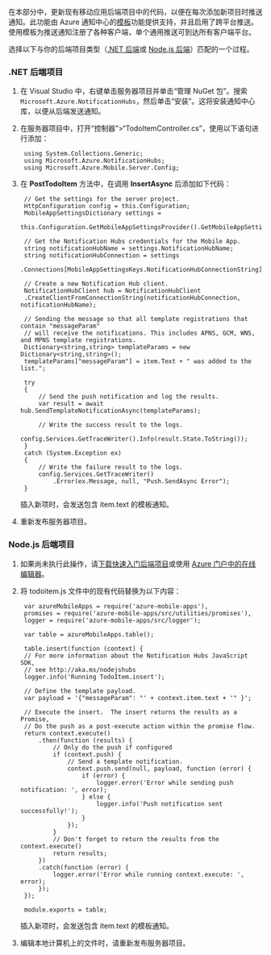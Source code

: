 在本部分中，更新现有移动应用后端项目中的代码，以便在每次添加新项目时推送通知。此功能由 Azure 通知中心的[模板](/documentation/articles/notification-hubs-templates-cross-platform-push-messages/)功能提供支持，并且启用了跨平台推送。使用模板为推送通知注册了各种客户端，单个通用推送可到达所有客户端平台。

选择以下与你的后端项目类型（[.NET 后端](#dotnet)或 [Node.js 后端](#nodejs)）匹配的一个过程。

### <a name="dotnet"></a>.NET 后端项目
1. 在 Visual Studio 中，右键单击服务器项目并单击“管理 NuGet 包”。搜索 `Microsoft.Azure.NotificationHubs`，然后单击“安装”。这将安装通知中心库，以便从后端发送通知。
2. 在服务器项目中，打开“控制器”>“TodoItemController.cs”，使用以下语句进行添加：

		using System.Collections.Generic;
		using Microsoft.Azure.NotificationHubs;
		using Microsoft.Azure.Mobile.Server.Config;
	

2. 在 **PostTodoItem** 方法中，在调用 **InsertAsync** 后添加如下代码：

        // Get the settings for the server project.
        HttpConfiguration config = this.Configuration;
        MobileAppSettingsDictionary settings = 
			this.Configuration.GetMobileAppSettingsProvider().GetMobileAppSettings();
        
        // Get the Notification Hubs credentials for the Mobile App.
        string notificationHubName = settings.NotificationHubName;
        string notificationHubConnection = settings
            .Connections[MobileAppSettingsKeys.NotificationHubConnectionString].ConnectionString;

        // Create a new Notification Hub client.
        NotificationHubClient hub = NotificationHubClient
        .CreateClientFromConnectionString(notificationHubConnection, notificationHubName);

        // Sending the message so that all template registrations that contain "messageParam"
        // will receive the notifications. This includes APNS, GCM, WNS, and MPNS template registrations.
        Dictionary<string,string> templateParams = new Dictionary<string,string>();
        templateParams["messageParam"] = item.Text + " was added to the list.";

        try
        {
            // Send the push notification and log the results.
            var result = await hub.SendTemplateNotificationAsync(templateParams);

            // Write the success result to the logs.
            config.Services.GetTraceWriter().Info(result.State.ToString());
        }
        catch (System.Exception ex)
        {
            // Write the failure result to the logs.
            config.Services.GetTraceWriter()
                .Error(ex.Message, null, "Push.SendAsync Error");
        }

	插入新项时，会发送包含 item.text 的模板通知。

4. 重新发布服务器项目。

### <a name="nodejs"></a>Node.js 后端项目

1. 如果尚未执行此操作，请[下载快速入门后端项目](/documentation/articles/app-service-mobile-node-backend-how-to-use-server-sdk/#download-quickstart)或使用 [Azure 门户中的在线编辑器](/documentation/articles/app-service-mobile-node-backend-how-to-use-server-sdk/#online-editor)。

2. 将 todoitem.js 文件中的现有代码替换为以下内容：

		var azureMobileApps = require('azure-mobile-apps'),
	    promises = require('azure-mobile-apps/src/utilities/promises'),
	    logger = require('azure-mobile-apps/src/logger');
	
		var table = azureMobileApps.table();
		
		table.insert(function (context) {
	    // For more information about the Notification Hubs JavaScript SDK, 
	    // see http://aka.ms/nodejshubs
	    logger.info('Running TodoItem.insert');
	    
	    // Define the template payload.
	    var payload = '{"messageParam": "' + context.item.text + '" }';  
	    
	    // Execute the insert.  The insert returns the results as a Promise,
	    // Do the push as a post-execute action within the promise flow.
	    return context.execute()
	        .then(function (results) {
	            // Only do the push if configured
	            if (context.push) {
					// Send a template notification.
	                context.push.send(null, payload, function (error) {
	                    if (error) {
	                        logger.error('Error while sending push notification: ', error);
	                    } else {
	                        logger.info('Push notification sent successfully!');
	                    }
	                });
	            }
	            // Don't forget to return the results from the context.execute()
	            return results;
	        })
	        .catch(function (error) {
	            logger.error('Error while running context.execute: ', error);
	        });
		});

		module.exports = table;  

	插入新项时，会发送包含 item.text 的模板通知。

2. 编辑本地计算机上的文件时，请重新发布服务器项目。

<!---HONumber=Mooncake_0116_2017-->